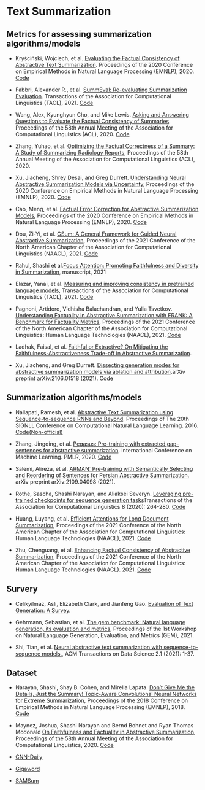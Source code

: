 # Text Summarization

## Metrics for assessing summarization algorithms/models

- Kryściński, Wojciech, et al. [Evaluating the Factual Consistency of Abstractive Text Summarization](https://arxiv.org/pdf/1910.12840.pdf). Proceedings of the 2020 Conference on Empirical Methods in Natural Language Processing (EMNLP), 2020. [Code](https://github.com/salesforce/factCC)

- Fabbri, Alexander R., et al. [SummEval: Re-evaluating Summarization Evaluation](https://arxiv.org/pdf/2007.12626.pdf). Transactions of the Association for Computational Linguistics (TACL), 2021. [Code](https://github.com/Yale-LILY/SummEval)

- Wang, Alex, Kyunghyun Cho, and Mike Lewis. [Asking and Answering Questions to Evaluate the Factual Consistency of Summaries](https://arxiv.org/pdf/2004.04228.pdf). Proceedings of the 58th Annual Meeting of the Association for Computational Linguistics (ACL), 2020. [Code](https://github.com/W4ngatang/qags)

- Zhang, Yuhao, et al. [Optimizing the Factual Correctness of a Summary:
A Study of Summarizing Radiology Reports](https://arxiv.org/pdf/1911.02541.pdf), Proceedings of the 58th Annual Meeting of the Association for Computational Linguistics (ACL), 2020.

- Xu, Jiacheng, Shrey Desai, and Greg Durrett. [Understanding Neural Abstractive Summarization Models via Uncertainty](https://arxiv.org/pdf/2010.07882.pdf), Proceedings of the 2020 Conference on Empirical Methods in Natural Language Processing (EMNLP), 2020. [Code](https://github.com/jiacheng-xu/text-sum-uncertainty)


- Cao, Meng, et al. [Factual Error Correction for Abstractive Summarization Models](https://arxiv.org/pdf/2010.08712.pdf), Proceedings of the 2020 Conference on Empirical Methods in Natural Language Processing (EMNLP), 2020. [Code](https://github.com/mcao516/Factual-Error-Correction)

- Dou, Zi-Yi, et al. [GSum: A General Framework for Guided Neural Abstractive Summarization](https://arxiv.org/pdf/2010.08014.pdf), Proceedings of the 2021 Conference of the North American Chapter of the Association for Computational Linguistics (NAACL), 2021. [Code](https://github.com/neulab/guided_summarization)

- Rahul, Shashi et al.[Focus Attention: Promoting Faithfulness and Diversity in Summarization](https://arxiv.org/pdf/2105.11921.pdf), manuscript, 2021

- Elazar, Yanai, et al. [Measuring and improving consistency in pretrained language models](https://arxiv.org/pdf/2102.01017.pdf), Transactions of the Association for Computational Linguistics (TACL), 2021. [Code](https://github.com/yanaiela/pararel)

- Pagnoni, Artidoro, Vidhisha Balachandran, and Yulia Tsvetkov. [Understanding Factuality in Abstractive Summarization with FRANK: A Benchmark for Factuality Metrics](https://arxiv.org/pdf/2104.13346.pdf), Proceedings of the 2021 Conference of the North American Chapter of the Association for Computational Linguistics: Human Language Technologies (NAACL), 2021. [Code](https://github.com/artidoro/frank)

- Ladhak, Faisal, et al. [Faithful or Extractive? On Mitigating the Faithfulness-Abstractiveness Trade-off in Abstractive Summarization](https://arxiv.org/pdf/2108.13684.pdf).

- Xu, Jiacheng, and Greg Durrett. [Dissecting generation modes for abstractive summarization models via ablation and attribution](https://arxiv.org/pdf/2106.01518.pdf).arXiv preprint arXiv:2106.01518 (2021). [Code](https://github.com/jiacheng-xu/sum-interpret) 


## Summarization algorithms/models

- Nallapati, Ramesh, et al. [Abstractive Text Summarization using Sequence-to-sequence RNNs and Beyond](). Proceedings of The 20th SIGNLL Conference on Computational Natural Language Learning. 2016. [Code(Non-official)](https://github.com/theamrzaki/text_summurization_abstractive_methods)

- Zhang, Jingqing, et al. [Pegasus: Pre-training with extracted gap-sentences for abstractive summarization](http://proceedings.mlr.press/v119/zhang20ae/zhang20ae.pdf). International Conference on Machine Learning. PMLR, 2020. [Code](https://github.com/google-research/pegasus) 

- Salemi, Alireza, et al. [ARMAN: Pre-training with Semantically Selecting and Reordering of Sentences for Persian Abstractive Summarization.](https://arxiv.org/abs/2109.04098) arXiv preprint arXiv:2109.04098 (2021).

- Rothe, Sascha, Shashi Narayan, and Aliaksei Severyn. [Leveraging pre-trained checkpoints for sequence generation tasks](https://arxiv.org/pdf/1907.12461.pdf)Transactions of the Association for Computational Linguistics 8 (2020): 264-280. [Code](https://github.com/google-research/google-research/tree/master/bertseq2seq)

- Huang, Luyang, et al. [Efficient Attentions for Long Document Summarization](https://arxiv.org/pdf/2104.02112.pdf), Proceedings of the 2021 Conference of the North American Chapter of the Association for Computational Linguistics: Human Language Technologies (NAACL), 2021. [Code](https://github.com/luyang-huang96/LongDocSum)

- Zhu, Chenguang, et al. [Enhancing Factual Consistency of Abstractive Summarization](https://arxiv.org/pdf/2003.08612.pdf), Proceedings of the 2021 Conference of the North American Chapter of the Association for Computational Linguistics: Human Language Technologies (NAACL). 2021. [Code](https://github.com/zcgzcgzcg1/FASum/)

## Survery

- Celikyilmaz, Asli, Elizabeth Clark, and Jianfeng Gao. [Evaluation of Text Generation: A Survey](https://arxiv.org/pdf/2006.14799.pdf).

- Gehrmann, Sebastian, et al. [The gem benchmark: Natural language generation, its evaluation and metrics](https://arxiv.org/pdf/2102.01672.pdf), Proceedings of the 1st Workshop on Natural Language Generation, Evaluation, and Metrics (GEM), 2021. 

- Shi, Tian, et al. [Neural abstractive text summarization with sequence-to-sequence models.](https://dl.acm.org/doi/pdf/10.1145/3419106), ACM Transactions on Data Science 2.1 (2021): 1-37.

## Dataset

- Narayan, Shashi, Shay B. Cohen, and Mirella Lapata. [Don’t Give Me the Details, Just the Summary! Topic-Aware Convolutional Neural Networks for Extreme Summarization](https://arxiv.org/pdf/1808.08745.pdf), Proceedings of the 2018 Conference on Empirical Methods in Natural Language Processing (EMNLP), 2018. [Code](https://github.com/EdinburghNLP/XSum)

- Maynez, Joshua, Shashi Narayan and Bernd Bohnet and Ryan Thomas Mcdonald [On Faithfulness and Factuality in Abstractive Summarization](https://arxiv.org/abs/2005.00661), Proceedings of the 58th Annual Meeting of the Association for Computational Linguistics, 2020. [Code](https://github.com/google-research-datasets/xsum_hallucination_annotations)

- [CNN-Daily](https://github.com/harvardnlp/sent-summary)

- [Gigaword](https://github.com/harvardnlp/sent-summary)

- [SAMSum](https://huggingface.co/datasets/samsum)